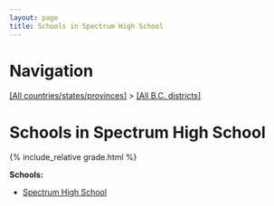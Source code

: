```yaml
---
layout: page
title: Schools in Spectrum High School
---
```

# Navigation

[[All countries/states/provinces]](../..) > [[All B.C. districts]](..)

# Schools in Spectrum High School

{% include_relative grade.html %}

**Schools:**

- [Spectrum High School](Spectrum_High_School.md)
